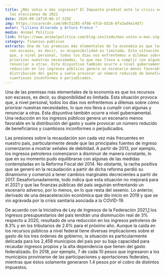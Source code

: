 ```yaml
---
title: ¿Más votos o más ingresos? El Impuesto predial ante la crisis económica y
  las elecciones de 2021
date: 2020-09-24T19:06:17.529Z
img: https://ucarecdn.com/d9c51285-df86-47cb-b528-8fa3ad4a14d7/
autor: "Liliana Alvarado y Arturo Franco "
medio: Animal Politico
link: https://www.animalpolitico.com/blog-invitado/mas-votos-o-mas-ingresos-el-impuesto-predial-ante-la-crisis-economica-y-las-elecciones-del-2021/
category: finanzas-publicas
extracto: Una de las premisas más elementales de la economía es que los recursos
  son escasos, es decir, su disponibilidad es limitada. Esta situación provoca
  que, a nivel personal, todos los días nos enfrentemos a dilemas sobre cómo
  priorizar nuestras necesidades, lo que nos lleva a cumplir con algunas y
  renunciar a otras. Esta disyuntiva también ocurre a nivel gubernamental. Una
  reducción en los ingresos públicos genera un escenario menos favorable en la
  distribución del gasto y suele provocar un número reducido de beneficiarios y
  cuantiosos inconformes o perjudicados.
---
```

Una de las premisas más elementales de la economía es que los recursos son escasos, es decir, su disponibilidad es limitada. Esta situación provoca que, a nivel personal, todos los días nos enfrentemos a dilemas sobre cómo priorizar nuestras necesidades, lo que nos lleva a cumplir con algunas y renunciar a otras. Esta disyuntiva también ocurre a nivel gubernamental. Una reducción en los ingresos públicos genera un escenario menos favorable en la distribución del gasto y suele provocar un número reducido de beneficiarios y cuantiosos inconformes o perjudicados.

Las presiones sobre la recaudación son cada vez más frecuentes en nuestro país, particularmente desde que las principales fuentes de ingreso comenzaron a mostrar señales de debilidad. A partir de 2013, por ejemplo, los ingresos petroleros comenzaron a disminuir de manera constante, lo que en su momento pudo equilibrarse con algunas de las medidas contempladas en la Reforma Fiscal del 2014. No obstante, la racha positiva que se generó en la recaudación a partir de dicha reforma perdió su dinamismo y comenzó a tener cambios marginales decrecientes a partir de 2017. Desafortunadamente, todo indica que esta situación no mejorará para el 2021 y que las finanzas públicas del país seguirán enfrentando un escenario adverso, por lo menos, en lo que resta del sexenio. Lo anterior, derivado de una desaceleración económica que dio inicio en 2019 y que se vio agravada por la crisis sanitaria asociada a la COVID-19.

De acuerdo con la Iniciativa de Ley de Ingresos de la Federación 2021,[1](https://www.animalpolitico.com/blog-invitado/mas-votos-o-mas-ingresos-el-impuesto-predial-ante-la-crisis-economica-y-las-elecciones-del-2021/#_ftn1) los ingresos presupuestarios del país tendrán una disminución real de 3% respecto a 2020, resultado de una reducción en los ingresos petroleros de 8.3% y en los tributarios de 2.6% para el próximo año. Aunque la caída en los recursos públicos a nivel federal tiene diversas implicaciones sobre el gasto de los tres órdenes de gobierno, la situación es particularmente delicada para los 2,458 municipios del país por su baja capacidad para recaudar ingresos propios y la alta dependencia que tienen del gasto federalizado. En 2018, por ejemplo, 7 de cada 10 pesos que ingresaron a los municipios provinieron de las participaciones y aportaciones federales, mientras que éstos solamente generaron 1.4 pesos por el cobro de distintos impuestos.